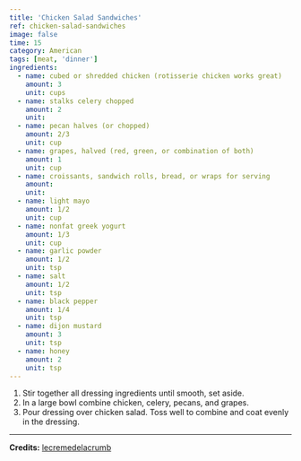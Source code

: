 ```yaml
---
title: 'Chicken Salad Sandwiches'
ref: chicken-salad-sandwiches
image: false
time: 15
category: American
tags: [meat, 'dinner']
ingredients:
  - name: cubed or shredded chicken (rotisserie chicken works great)
    amount: 3
    unit: cups
  - name: stalks celery chopped
    amount: 2
    unit:
  - name: pecan halves (or chopped)
    amount: 2/3
    unit: cup
  - name: grapes, halved (red, green, or combination of both)
    amount: 1
    unit: cup
  - name: croissants, sandwich rolls, bread, or wraps for serving
    amount:
    unit:
  - name: light mayo
    amount: 1/2
    unit: cup
  - name: nonfat greek yogurt
    amount: 1/3
    unit: cup
  - name: garlic powder
    amount: 1/2
    unit: tsp
  - name: salt
    amount: 1/2
    unit: tsp
  - name: black pepper
    amount: 1/4
    unit: tsp
  - name: dijon mustard
    amount: 3
    unit: tsp
  - name: honey
    amount: 2
    unit: tsp
---
```


1. Stir together all dressing ingredients until smooth, set aside.
2. In a large bowl combine chicken, celery, pecans, and grapes.
3. Pour dressing over chicken salad. Toss well to combine and coat evenly in the dressing.

---

**Credits:** [lecremedelacrumb](https://www.lecremedelacrumb.com/chicken-salad-with-grapes/)
